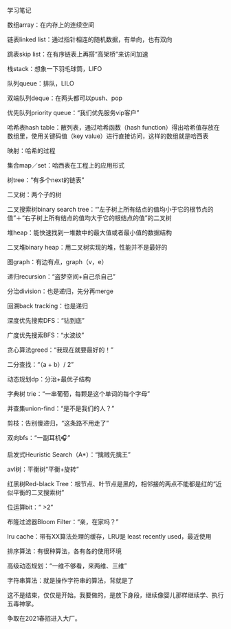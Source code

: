 ﻿学习笔记

数组array：在内存上的连续空间

链表linked list：通过指针相连的随机数据，有单向，也有双向

跳表skip list：在有序链表上再搭“高架桥”来访问加速

栈stack：想象一下羽毛球筒，LIFO

队列queue：排队，LILO

双端队列deque：在两头都可以push、pop

优先队列priority queue：“我们优先服务vip客户”

哈希表hash table：散列表，通过哈希函数（hash function）得出哈希值存放在数组里，使用关键码值（key value）进行直接访问，这样的数组就是哈西表

映射：哈希的过程

集合map／set：哈西表在工程上的应用形式

树tree：“有多个next的链表”

二叉树：两个子的树

二叉搜索树binary search tree：“‘左子树上所有结点的值均小于它的根节点的值”＋“右子树上所有结点的值均大于它的根结点的值”的二叉树

堆heap：能快速找到一堆数中的最大值或者最小值的数据结构

二叉堆binary heap：用二叉树实现的堆，性能并不是最好的

图graph：有边有点，graph（v，e）

递归recursion：“盗梦空间+自己杀自己”

分治division：也是递归，先分再merge

回溯back tracking：也是递归

深度优先搜索DFS：“钻到底”

广度优先搜索BFS：“水波纹”

贪心算法greed：“我现在就要最好的！”

二分查找：“（a + b）/ 2”

动态规划dp：分治+最优子结构

字典树 trie：“一串葡萄，每颗是这个单词的每个字母”

并查集union-find：“是不是我们的人？”

剪枝：告别傻递归，“这条路不用走了”

双向bfs：“一副耳机🎧”

启发式Heuristic Search（A*）：“擒贼先擒王”

avl树：平衡树“平衡+旋转”

红黑树Red-black Tree：根节点、叶节点是黑的，相邻接的两点不能都是红的“近似平衡的二叉搜索树”

位运算bit：“ >2”

布隆过滤器Bloom Filter：“亲，在家吗？”

lru cache：带有XX算法处理的缓存，LRU是 least recently used，最近使用

排序算法：有很种算法，各有各的使用环境

高级动态规划：“一维不够看，来两维、三维”

字符串算法：就是操作字符串的算法，背就是了


这不是结束，仅仅是开始。我要做的，是放下身段，继续像婴儿那样继续学、执行五毒神掌。

争取在2021春招进入大厂。
